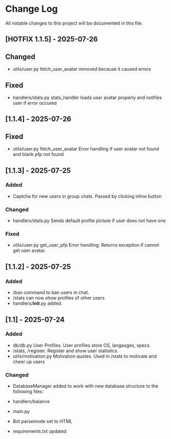 # Change Log
All notable changes to this project will be documented in this file.

## [HOTFIX 1.1.5] - 2025-07-26
## Changed
- utils/user.py fetch_user_avatar removed because it caused errors

## Fixed
- handlers/stats.py stats_handler loads user avatar properly and notifies user if error occured

## [1.1.4] - 2025-07-26
## Fixed
- utils/user.py fetch_user_avatar Error handling if user avatar not found and blank pfp not found


## [1.1.3] - 2025-07-25

### Added
- Captcha for new users in group chats. Passed by clicking inline button

### Changed
- handlers/stats.py Sends default profile picture if user does not have one

### Fixed
- utils/user.py get_user_pfp Error handling: Returns exception if cannot get user avatar.

## [1.1.2] - 2025-07-25

### Added
- /ban command to ban users in chat.
- /stats can now show profiles of other users
- handlers/__init__.py added.

## [1.1] - 2025-07-24

### Added
- db/db.py User Profiles. User profiles store OS, langauges, specs.
- /stats, /register. Register and show user statistics.
- utils/motivation.py Motivation quotes. Used in /stats to motivate and cheer up users

### Changed
- DatabaseManager added to work with new database structure to the following files:
 - handlers/balance
 - main.py

- Bot parsemode set to HTML
- requirements.txt updated